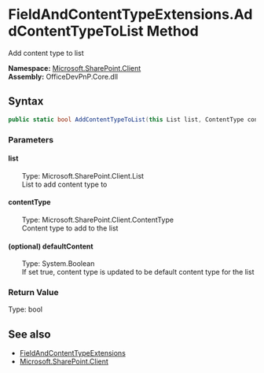 # FieldAndContentTypeExtensions.AddContentTypeToList Method  
 Add content type to list   

**Namespace:** [Microsoft.SharePoint.Client](Microsoft.SharePoint.Client.md)  
**Assembly:** OfficeDevPnP.Core.dll  
## Syntax
```C#
public static bool AddContentTypeToList(this List list, ContentType contentType, Boolean defaultContent = False)
```
### Parameters
#### list  
&emsp;&emsp;Type: Microsoft.SharePoint.Client.List  
&emsp;&emsp;List to add content type to  

  

#### contentType  
&emsp;&emsp;Type: Microsoft.SharePoint.Client.ContentType  
&emsp;&emsp;Content type to add to the list  

  

#### (optional) defaultContent  
&emsp;&emsp;Type: System.Boolean  
&emsp;&emsp;If set true, content type is updated to be default content type for the list  

  

### Return Value
Type: bool  

## See also
- [FieldAndContentTypeExtensions](Microsoft.SharePoint.Client.FieldAndContentTypeExtensions.md) 
- [Microsoft.SharePoint.Client](Microsoft.SharePoint.Client.md) 
